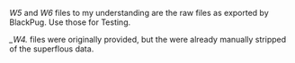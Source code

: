 
*_W5_* and *_W6_* files to my understanding are the raw
files as exported by BlackPug.  Use those for Testing.

*_W4.* files were originally provided, but the were already
manually stripped of the superflous data.